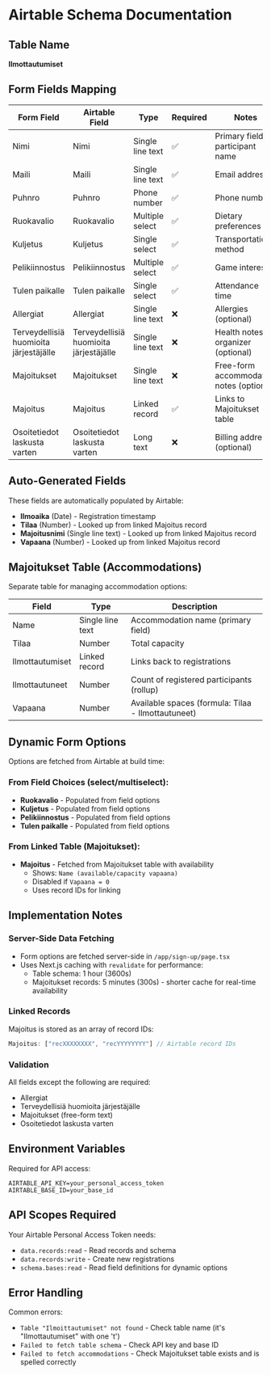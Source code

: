 # Airtable Schema Documentation

## Table Name
**Ilmottautumiset**

## Form Fields Mapping

| Form Field | Airtable Field | Type | Required | Notes |
|------------|----------------|------|----------|-------|
| Nimi | Nimi | Single line text | ✅ | Primary field - participant name |
| Maili | Maili | Single line text | ✅ | Email address |
| Puhnro | Puhnro | Phone number | ✅ | Phone number |
| Ruokavalio | Ruokavalio | Multiple select | ✅ | Dietary preferences |
| Kuljetus | Kuljetus | Single select | ✅ | Transportation method |
| Pelikiinnostus | Pelikiinnostus | Multiple select | ✅ | Game interests |
| Tulen paikalle | Tulen paikalle | Single select | ✅ | Attendance time |
| Allergiat | Allergiat | Single line text | ❌ | Allergies (optional) |
| Terveydellisiä huomioita järjestäjälle | Terveydellisiä huomioita järjestäjälle | Single line text | ❌ | Health notes for organizer (optional) |
| Majoitukset | Majoitukset | Single line text | ❌ | Free-form accommodation notes (optional) |
| Majoitus | Majoitus | Linked record | ✅ | Links to Majoitukset table |
| Osoitetiedot laskusta varten | Osoitetiedot laskusta varten | Long text | ❌ | Billing address (optional) |

## Auto-Generated Fields

These fields are automatically populated by Airtable:

- **Ilmoaika** (Date) - Registration timestamp
- **Tilaa** (Number) - Looked up from linked Majoitus record
- **Majoitusnimi** (Single line text) - Looked up from linked Majoitus record
- **Vapaana** (Number) - Looked up from linked Majoitus record

## Majoitukset Table (Accommodations)

Separate table for managing accommodation options:

| Field | Type | Description |
|-------|------|-------------|
| Name | Single line text | Accommodation name (primary field) |
| Tilaa | Number | Total capacity |
| Ilmottautumiset | Linked record | Links back to registrations |
| Ilmottautuneet | Number | Count of registered participants (rollup) |
| Vapaana | Number | Available spaces (formula: Tilaa - Ilmottautuneet) |

## Dynamic Form Options

Options are fetched from Airtable at build time:

### From Field Choices (select/multiselect):
- **Ruokavalio** - Populated from field options
- **Kuljetus** - Populated from field options
- **Pelikiinnostus** - Populated from field options
- **Tulen paikalle** - Populated from field options

### From Linked Table (Majoitukset):
- **Majoitus** - Fetched from Majoitukset table with availability
  - Shows: `Name (available/capacity vapaana)`
  - Disabled if `Vapaana = 0`
  - Uses record IDs for linking

## Implementation Notes

### Server-Side Data Fetching
- Form options are fetched server-side in `/app/sign-up/page.tsx`
- Uses Next.js caching with `revalidate` for performance:
  - Table schema: 1 hour (3600s)
  - Majoitukset records: 5 minutes (300s) - shorter cache for real-time availability

### Linked Records
Majoitus is stored as an array of record IDs:
```typescript
Majoitus: ["recXXXXXXXX", "recYYYYYYYY"] // Airtable record IDs
```

### Validation
All fields except the following are required:
- Allergiat
- Terveydellisiä huomioita järjestäjälle
- Majoitukset (free-form text)
- Osoitetiedot laskusta varten

## Environment Variables

Required for API access:
```env
AIRTABLE_API_KEY=your_personal_access_token
AIRTABLE_BASE_ID=your_base_id
```

## API Scopes Required

Your Airtable Personal Access Token needs:
- `data.records:read` - Read records and schema
- `data.records:write` - Create new registrations
- `schema.bases:read` - Read field definitions for dynamic options

## Error Handling

Common errors:
- `Table "Ilmoittautumiset" not found` - Check table name (it's "Ilmottautumiset" with one 't')
- `Failed to fetch table schema` - Check API key and base ID
- `Failed to fetch accommodations` - Check Majoitukset table exists and is spelled correctly
